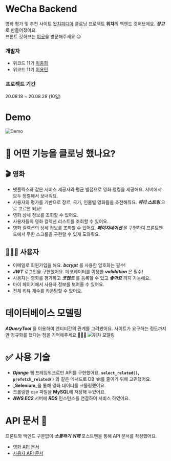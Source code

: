 # WeCha Backend
영화 평가 및 추천 사이트 [왓챠피디아](https://pedia.watcha.com/ko-KR) 클로닝 프로젝트 **위챠**의 백엔드 깃허브에요. _**장고**_ 로 만들어졌어요.<br/>
프론트 깃허브는 [이곳](https://github.com/wecode-bootcamp-korea/11-WeCha-frontend)을 방문해주세요 😉

### 개발자
- 위코드 11기 [이충희](https://github.com/choonghee-lee)
- 위코드 11기 [이용민](https://github.com/eymin1259)

### 프로젝트 기간
20.08.18 ~ 20.08.28 (10일)

# Demo
![Demo](https://images.velog.io/images/choonghee-lee/post/0dcc8e6e-5cb7-49d4-8341-c5a7e84e6dc8/demo.png)

# 🤔 어떤 기능을 클로닝 했나요?
## 🎬 영화
- 넷플릭스와 같은 서비스 제공자와 평균 별점으로 영화 랭킹을 제공해요. 서버에서 모두 정렬해서 보내줘요.
- 사용자의 평가를 기반으로 장르, 국가, 인물별 영화들을 추천해줘요. _**쿼리 스트링**_ 으로 고르면 되요!
- 영화 상세 정보를 조회할 수 있어요.
- 사용자들의 영화 컬렉션 리스트를 조회할 수 있어요.
- 영화 컬렉션의 상세 정보를 조회할 수 있어요. _**페이지네이션**_ 을 구현하여 프론트엔드에서 무한 스크롤을 구현할 수 있게 도와줘요.

## 👩🏻‍💻 사용자
- 이메일로 회원가입을 해요. _**bcrypt**_ 를 사용한 암호화는 필수! 
- _**JWT**_ 로그인을 구현했어요. 데코레이터를 이용한 _**validation**_ 은 필수!
- 사용자는 영화를 평가하고 _**코멘트**_ 를 등록할 수 있고 _**좋아요**_ 까지 가능해요.
- 마이 페이지에서 사용자 정보를 보여줄 수 있어요. 
- 전체 리뷰 개수를 카운팅할 수 있어요.
 
# 데이터베이스 모델링
_**AQueryTool**_ 을 이용하여 엔티티간의 관계를 그려봤어요. 사이트가 요구하는 정도까지만 정규화를 했다는 점을 기억해주세요 🙇🏻‍♂️
![위챠 모델링](https://images.velog.io/images/choonghee-lee/post/7a11a8b4-0e52-4d46-a3aa-4a558f79dcc6/image.png)


# ✅ 사용 기술
- _**Django**_ 웹 프레임워크로만 API를 구현했어요. **`select_related()`, `prefetch_related()`** 와 같은 메서드로 DB hit를 줄이기 위해 고민했어요.
- _**Selenium**_을 통해 영화 데이터를 크롤링했어요.
- 크롤링한 csv 파일을 **MySQL**에 저장해 두었어요.
- _**AWS EC2**_ 서버에 _**RDS**_ 인스턴스를 연결하여 서비스 하였어요.

# API 문서 📑
프론트와 백엔드 구분없이 _**소통하기 위해**_ 포스트맨을 통해 API 문서를 작성했어요.
- [영화 API 문서](https://documenter.getpostman.com/view/12235507/T1LV8PVD)
- [사용자 API 문서](https://documenter.getpostman.com/view/8738620/T1LV9PdQ)
